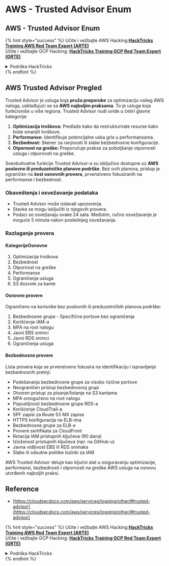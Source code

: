 # AWS - Trusted Advisor Enum

## AWS - Trusted Advisor Enum

{% hint style="success" %}
Učite i vežbajte AWS Hacking:<img src="../../../../.gitbook/assets/image (1).png" alt="" data-size="line">[**HackTricks Training AWS Red Team Expert (ARTE)**](https://training.hacktricks.xyz/courses/arte)<img src="../../../../.gitbook/assets/image (1).png" alt="" data-size="line">\
Učite i vežbajte GCP Hacking: <img src="../../../../.gitbook/assets/image (2).png" alt="" data-size="line">[**HackTricks Training GCP Red Team Expert (GRTE)**<img src="../../../../.gitbook/assets/image (2).png" alt="" data-size="line">](https://training.hacktricks.xyz/courses/grte)

<details>

<summary>Podrška HackTricks</summary>

* Proverite [**planove pretplate**](https://github.com/sponsors/carlospolop)!
* **Pridružite se** 💬 [**Discord grupi**](https://discord.gg/hRep4RUj7f) ili [**telegram grupi**](https://t.me/peass) ili **nas pratite** na **Twitteru** 🐦 [**@hacktricks\_live**](https://twitter.com/hacktricks\_live)**.**
* **Podelite hakerske trikove slanjem PR-ova na** [**HackTricks**](https://github.com/carlospolop/hacktricks) i [**HackTricks Cloud**](https://github.com/carlospolop/hacktricks-cloud) github repozitorijume.

</details>
{% endhint %}

## AWS Trusted Advisor Pregled

Trusted Advisor je usluga koja **pruža preporuke** za optimizaciju vašeg AWS naloga, usklađujući se sa **AWS najboljim praksama**. To je usluga koja funkcioniše u više regiona. Trusted Advisor nudi uvide u četiri glavne kategorije:

1. **Optimizacija troškova:** Predlaže kako da restrukturirate resurse kako biste smanjili troškove.
2. **Performanse:** Identifikuje potencijalne uska grla u performansama.
3. **Bezbednost:** Skener za ranjivosti ili slabe bezbednosne konfiguracije.
4. **Otpornost na greške:** Preporučuje prakse za poboljšanje otpornosti usluga i otpornosti na greške.

Sveobuhvatne funkcije Trusted Advisor-a su isključivo dostupne uz **AWS poslovne ili preduzetničke planove podrške**. Bez ovih planova, pristup je ograničen na **šest osnovnih provera**, prvenstveno fokusiranih na performanse i bezbednost.

### Obaveštenja i osvežavanje podataka

* Trusted Advisor može izdavati upozorenja.
* Stavke se mogu isključiti iz njegovih provera.
* Podaci se osvežavaju svake 24 sata. Međutim, ručno osvežavanje je moguće 5 minuta nakon poslednjeg osvežavanja.

### **Razlaganje provera**

#### KategorijeOsnovne

1. Optimizacija troškova
2. Bezbednost
3. Otpornost na greške
4. Performanse
5. Ograničenja usluga
6. S3 dozvole za kante

#### Osnovne provere

Ograničeno na korisnike bez poslovnih ili preduzetničkih planova podrške:

1. Bezbednosne grupe - Specifične portove bez ograničenja
2. Korišćenje IAM-a
3. MFA na root nalogu
4. Javni EBS snimci
5. Javni RDS snimci
6. Ograničenja usluga

#### Bezbednosne provere

Lista provera koja se prvenstveno fokusira na identifikaciju i ispravljanje bezbednosnih pretnji:

* Podešavanja bezbednosne grupe za visoko rizične portove
* Neograničen pristup bezbednosnoj grupi
* Otvoren pristup za pisanje/listanje na S3 kantama
* MFA omogućeno na root nalogu
* Popustljivost bezbednosne grupe RDS-a
* Korišćenje CloudTrail-a
* SPF zapisi za Route 53 MX zapise
* HTTPS konfiguracija na ELB-ima
* Bezbednosne grupe za ELB-e
* Provere sertifikata za CloudFront
* Rotacija IAM pristupnih ključeva (90 dana)
* Izloženost pristupnih ključeva (npr. na GitHub-u)
* Javna vidljivost EBS ili RDS snimaka
* Slabe ili odsutne politike lozinki za IAM

AWS Trusted Advisor deluje kao ključni alat u osiguravanju optimizacije, performansi, bezbednosti i otpornosti na greške AWS usluga na osnovu utvrđenih najboljih praksi.

## **Reference**

* [https://cloudsecdocs.com/aws/services/logging/other/#trusted-advisor](https://cloudsecdocs.com/aws/services/logging/other/#trusted-advisor)

{% hint style="success" %}
Učite i vežbajte AWS Hacking:<img src="../../../../.gitbook/assets/image (1).png" alt="" data-size="line">[**HackTricks Training AWS Red Team Expert (ARTE)**](https://training.hacktricks.xyz/courses/arte)<img src="../../../../.gitbook/assets/image (1).png" alt="" data-size="line">\
Učite i vežbajte GCP Hacking: <img src="../../../../.gitbook/assets/image (2).png" alt="" data-size="line">[**HackTricks Training GCP Red Team Expert (GRTE)**<img src="../../../../.gitbook/assets/image (2).png" alt="" data-size="line">](https://training.hacktricks.xyz/courses/grte)

<details>

<summary>Podrška HackTricks</summary>

* Proverite [**planove pretplate**](https://github.com/sponsors/carlospolop)!
* **Pridružite se** 💬 [**Discord grupi**](https://discord.gg/hRep4RUj7f) ili [**telegram grupi**](https://t.me/peass) ili **nas pratite** na **Twitteru** 🐦 [**@hacktricks\_live**](https://twitter.com/hacktricks\_live)**.**
* **Podelite hakerske trikove slanjem PR-ova na** [**HackTricks**](https://github.com/carlospolop/hacktricks) i [**HackTricks Cloud**](https://github.com/carlospolop/hacktricks-cloud) github repozitorijume.

</details>
{% endhint %}
